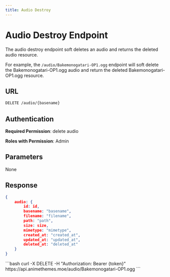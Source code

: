 ```yaml
---
title: Audio Destroy
---
```


<Block>

# Audio Destroy Endpoint

The audio destroy endpoint soft deletes an audio and returns the deleted audio resource.

For example, the `/audio/Bakemonogatari-OP1.ogg` endpoint will soft delete the Bakemonogatari-OP1.ogg audio and return the deleted Bakemonogatari-OP1.ogg resource.

## URL

```sh
DELETE /audio/{basename}
```

## Authentication

**Required Permission**: delete audio

**Roles with Permission**: Admin

## Parameters

None

## Response

```json
{
    audio: {
        id: id,
        basename: "basename",
        filename: "filename",
        path: "path",
        size: size,
        mimetype: "mimetype",
        created_at: "created_at",
        updated_at: "updated_at",
        deleted_at: "deleted_at"
    }
}
```

<Example>

<CURL>
```bash
curl -X DELETE -H "Authorization: Bearer {token}" https://api.animethemes.moe/audio/Bakemonogatari-OP1.ogg
```
</CURL>

</Example>

</Block>